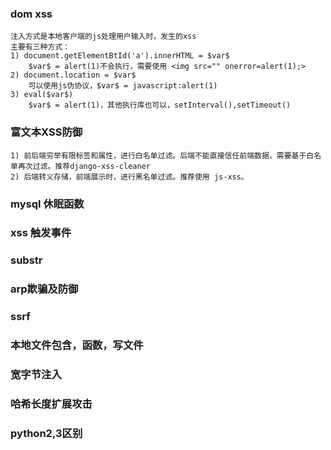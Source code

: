 ### dom xss
	注入方式是本地客户端的js处理用户输入时，发生的xss
	主要有三种方式：
	1) document.getElementBtId('a').innerHTML = $var$
		$var$ = alert(1)不会执行，需要使用 <img src="" onerror=alert(1);>
	2) document.location = $var$
		可以使用js伪协议，$var$ = javascript:alert(1)
	3) eval($var$)
		$var$ = alert(1)，其他执行库也可以，setInterval(),setTimeout()

### 富文本XSS防御
	1) 前后端穷举有限标签和属性，进行白名单过滤。后端不能直接信任前端数据，需要基于白名单再次过滤。推荐django-xss-cleaner
	2) 后端转义存储，前端展示时，进行黑名单过滤。推荐使用 js-xss。

### mysql 休眠函数

### xss 触发事件

### substr

### arp欺骗及防御

### ssrf

### 本地文件包含，函数，写文件

### 宽字节注入

### 哈希长度扩展攻击

### python2,3区别

